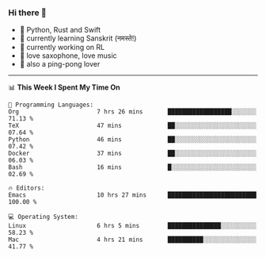 ### Hi there 👋

- 📙 Python, Rust and Swift
- 🌱 currently learning Sanskrit (नमस्ते!)
- 🔭 currently working on RL
- 🎷 love saxophone, love music
- 🏓 also a ping-pong lover

<!--
**ZiqinGong/ZiqinGong** is a ✨ _special_ ✨ repository because its `README.md` (this file) appears on your GitHub profile.

Here are some ideas to get you started:

- 🔭 I’m currently working on ...
- 🌱 I’m currently learning ...
- 👯 I’m looking to collaborate on ...
- 🤔 I’m looking for help with ...
- 💬 Ask me about ...
- 📫 gongzq0301@sjtu.edu.cn
- 😄 Pronouns: ...
- ⚡ Fun fact: ...
-->

---

<!--START_SECTION:waka-->
📊 **This Week I Spent My Time On** 

```text
💬 Programming Languages: 
Org                      7 hrs 26 mins       ██████████████████░░░░░░░   71.13 % 
TeX                      47 mins             ██░░░░░░░░░░░░░░░░░░░░░░░   07.64 % 
Python                   46 mins             ██░░░░░░░░░░░░░░░░░░░░░░░   07.42 % 
Docker                   37 mins             ██░░░░░░░░░░░░░░░░░░░░░░░   06.03 % 
Bash                     16 mins             █░░░░░░░░░░░░░░░░░░░░░░░░   02.69 % 

🔥 Editors: 
Emacs                    10 hrs 27 mins      █████████████████████████   100.00 % 

💻 Operating System: 
Linux                    6 hrs 5 mins        ███████████████░░░░░░░░░░   58.23 % 
Mac                      4 hrs 21 mins       ██████████░░░░░░░░░░░░░░░   41.77 % 
```


<!--END_SECTION:waka-->

